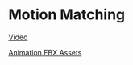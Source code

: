 # Motion Matching

[Video](https://www.youtube.com/watch?v=rBHV9OU2n_s)  
  
[Animation FBX Assets](https://drive.google.com/file/d/1ILY2jvqm4-sZppnpopyFF-HsSfZeXHBr/view)  